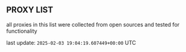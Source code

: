 ## PROXY LIST

all proxies in this list were collected from open sources and tested for functionality

last update: `2025-02-03 19:04:19.607449+00:00` UTC